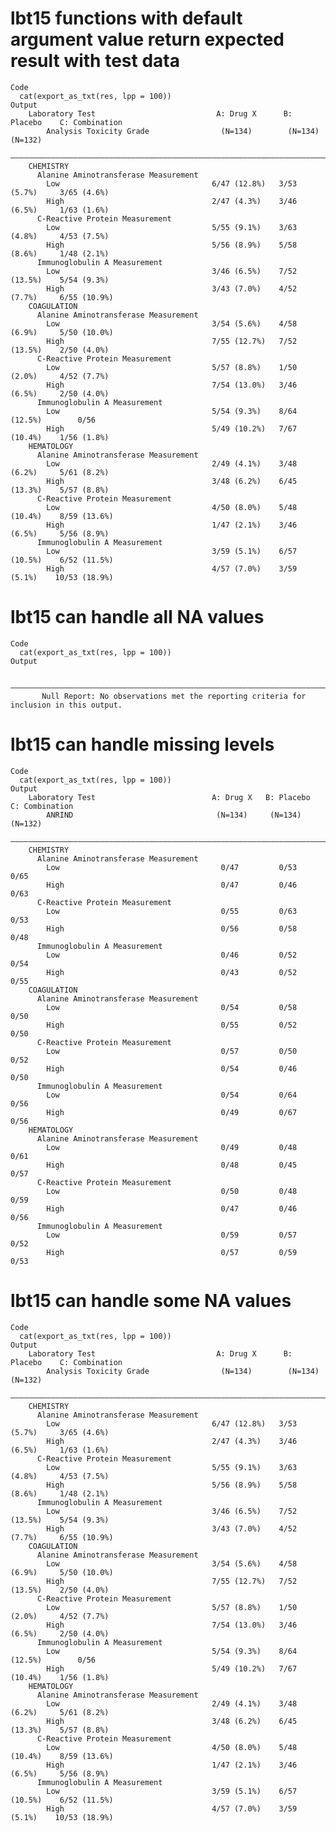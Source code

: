 # lbt15 functions with default argument value return expected result with test data

    Code
      cat(export_as_txt(res, lpp = 100))
    Output
        Laboratory Test                           A: Drug X      B: Placebo    C: Combination
            Analysis Toxicity Grade                (N=134)        (N=134)         (N=132)    
        —————————————————————————————————————————————————————————————————————————————————————
        CHEMISTRY                                                                            
          Alanine Aminotransferase Measurement                                               
            Low                                  6/47 (12.8%)   3/53 (5.7%)     3/65 (4.6%)  
            High                                 2/47 (4.3%)    3/46 (6.5%)     1/63 (1.6%)  
          C-Reactive Protein Measurement                                                     
            Low                                  5/55 (9.1%)    3/63 (4.8%)     4/53 (7.5%)  
            High                                 5/56 (8.9%)    5/58 (8.6%)     1/48 (2.1%)  
          Immunoglobulin A Measurement                                                       
            Low                                  3/46 (6.5%)    7/52 (13.5%)    5/54 (9.3%)  
            High                                 3/43 (7.0%)    4/52 (7.7%)     6/55 (10.9%) 
        COAGULATION                                                                          
          Alanine Aminotransferase Measurement                                               
            Low                                  3/54 (5.6%)    4/58 (6.9%)     5/50 (10.0%) 
            High                                 7/55 (12.7%)   7/52 (13.5%)    2/50 (4.0%)  
          C-Reactive Protein Measurement                                                     
            Low                                  5/57 (8.8%)    1/50 (2.0%)     4/52 (7.7%)  
            High                                 7/54 (13.0%)   3/46 (6.5%)     2/50 (4.0%)  
          Immunoglobulin A Measurement                                                       
            Low                                  5/54 (9.3%)    8/64 (12.5%)        0/56     
            High                                 5/49 (10.2%)   7/67 (10.4%)    1/56 (1.8%)  
        HEMATOLOGY                                                                           
          Alanine Aminotransferase Measurement                                               
            Low                                  2/49 (4.1%)    3/48 (6.2%)     5/61 (8.2%)  
            High                                 3/48 (6.2%)    6/45 (13.3%)    5/57 (8.8%)  
          C-Reactive Protein Measurement                                                     
            Low                                  4/50 (8.0%)    5/48 (10.4%)    8/59 (13.6%) 
            High                                 1/47 (2.1%)    3/46 (6.5%)     5/56 (8.9%)  
          Immunoglobulin A Measurement                                                       
            Low                                  3/59 (5.1%)    6/57 (10.5%)    6/52 (11.5%) 
            High                                 4/57 (7.0%)    3/59 (5.1%)    10/53 (18.9%) 

# lbt15 can handle all NA values

    Code
      cat(export_as_txt(res, lpp = 100))
    Output
                                                                                                
        ————————————————————————————————————————————————————————————————————————————————————————
           Null Report: No observations met the reporting criteria for inclusion in this output.

# lbt15 can handle missing levels

    Code
      cat(export_as_txt(res, lpp = 100))
    Output
        Laboratory Test                          A: Drug X   B: Placebo   C: Combination
            ANRIND                                (N=134)     (N=134)        (N=132)    
        ————————————————————————————————————————————————————————————————————————————————
        CHEMISTRY                                                                       
          Alanine Aminotransferase Measurement                                          
            Low                                    0/47         0/53           0/65     
            High                                   0/47         0/46           0/63     
          C-Reactive Protein Measurement                                                
            Low                                    0/55         0/63           0/53     
            High                                   0/56         0/58           0/48     
          Immunoglobulin A Measurement                                                  
            Low                                    0/46         0/52           0/54     
            High                                   0/43         0/52           0/55     
        COAGULATION                                                                     
          Alanine Aminotransferase Measurement                                          
            Low                                    0/54         0/58           0/50     
            High                                   0/55         0/52           0/50     
          C-Reactive Protein Measurement                                                
            Low                                    0/57         0/50           0/52     
            High                                   0/54         0/46           0/50     
          Immunoglobulin A Measurement                                                  
            Low                                    0/54         0/64           0/56     
            High                                   0/49         0/67           0/56     
        HEMATOLOGY                                                                      
          Alanine Aminotransferase Measurement                                          
            Low                                    0/49         0/48           0/61     
            High                                   0/48         0/45           0/57     
          C-Reactive Protein Measurement                                                
            Low                                    0/50         0/48           0/59     
            High                                   0/47         0/46           0/56     
          Immunoglobulin A Measurement                                                  
            Low                                    0/59         0/57           0/52     
            High                                   0/57         0/59           0/53     

# lbt15 can handle some NA values

    Code
      cat(export_as_txt(res, lpp = 100))
    Output
        Laboratory Test                           A: Drug X      B: Placebo    C: Combination
            Analysis Toxicity Grade                (N=134)        (N=134)         (N=132)    
        —————————————————————————————————————————————————————————————————————————————————————
        CHEMISTRY                                                                            
          Alanine Aminotransferase Measurement                                               
            Low                                  6/47 (12.8%)   3/53 (5.7%)     3/65 (4.6%)  
            High                                 2/47 (4.3%)    3/46 (6.5%)     1/63 (1.6%)  
          C-Reactive Protein Measurement                                                     
            Low                                  5/55 (9.1%)    3/63 (4.8%)     4/53 (7.5%)  
            High                                 5/56 (8.9%)    5/58 (8.6%)     1/48 (2.1%)  
          Immunoglobulin A Measurement                                                       
            Low                                  3/46 (6.5%)    7/52 (13.5%)    5/54 (9.3%)  
            High                                 3/43 (7.0%)    4/52 (7.7%)     6/55 (10.9%) 
        COAGULATION                                                                          
          Alanine Aminotransferase Measurement                                               
            Low                                  3/54 (5.6%)    4/58 (6.9%)     5/50 (10.0%) 
            High                                 7/55 (12.7%)   7/52 (13.5%)    2/50 (4.0%)  
          C-Reactive Protein Measurement                                                     
            Low                                  5/57 (8.8%)    1/50 (2.0%)     4/52 (7.7%)  
            High                                 7/54 (13.0%)   3/46 (6.5%)     2/50 (4.0%)  
          Immunoglobulin A Measurement                                                       
            Low                                  5/54 (9.3%)    8/64 (12.5%)        0/56     
            High                                 5/49 (10.2%)   7/67 (10.4%)    1/56 (1.8%)  
        HEMATOLOGY                                                                           
          Alanine Aminotransferase Measurement                                               
            Low                                  2/49 (4.1%)    3/48 (6.2%)     5/61 (8.2%)  
            High                                 3/48 (6.2%)    6/45 (13.3%)    5/57 (8.8%)  
          C-Reactive Protein Measurement                                                     
            Low                                  4/50 (8.0%)    5/48 (10.4%)    8/59 (13.6%) 
            High                                 1/47 (2.1%)    3/46 (6.5%)     5/56 (8.9%)  
          Immunoglobulin A Measurement                                                       
            Low                                  3/59 (5.1%)    6/57 (10.5%)    6/52 (11.5%) 
            High                                 4/57 (7.0%)    3/59 (5.1%)    10/53 (18.9%) 

